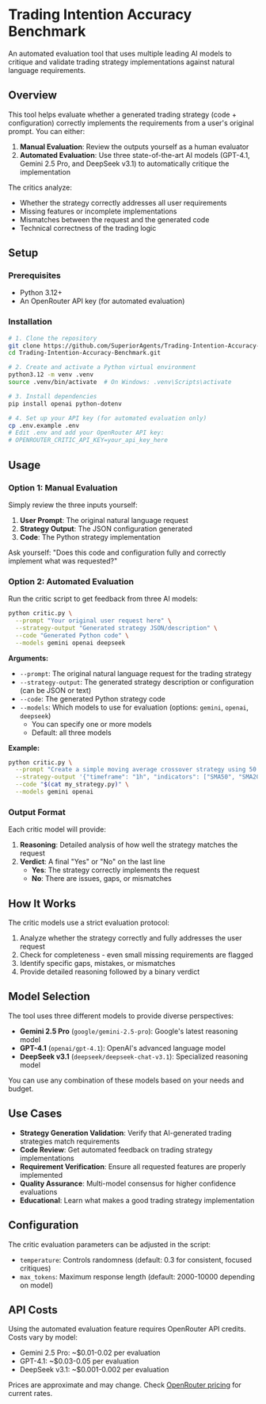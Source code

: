 # Trading Intention Accuracy Benchmark

An automated evaluation tool that uses multiple leading AI models to critique and validate trading strategy implementations against natural language requirements.

## Overview

This tool helps evaluate whether a generated trading strategy (code + configuration) correctly implements the requirements from a user's original prompt. You can either:

1. **Manual Evaluation**: Review the outputs yourself as a human evaluator
2. **Automated Evaluation**: Use three state-of-the-art AI models (GPT-4.1, Gemini 2.5 Pro, and DeepSeek v3.1) to automatically critique the implementation

The critics analyze:
- Whether the strategy correctly addresses all user requirements
- Missing features or incomplete implementations
- Mismatches between the request and the generated code
- Technical correctness of the trading logic

## Setup

### Prerequisites
- Python 3.12+
- An OpenRouter API key (for automated evaluation)

### Installation

```bash
# 1. Clone the repository
git clone https://github.com/SuperiorAgents/Trading-Intention-Accuracy-Benchmark.git
cd Trading-Intention-Accuracy-Benchmark.git

# 2. Create and activate a Python virtual environment
python3.12 -m venv .venv
source .venv/bin/activate  # On Windows: .venv\Scripts\activate

# 3. Install dependencies
pip install openai python-dotenv

# 4. Set up your API key (for automated evaluation only)
cp .env.example .env
# Edit .env and add your OpenRouter API key:
# OPENROUTER_CRITIC_API_KEY=your_api_key_here
```

## Usage

### Option 1: Manual Evaluation

Simply review the three inputs yourself:

1. **User Prompt**: The original natural language request
2. **Strategy Output**: The JSON configuration generated
3. **Code**: The Python strategy implementation

Ask yourself: "Does this code and configuration fully and correctly implement what was requested?"

### Option 2: Automated Evaluation

Run the critic script to get feedback from three AI models:

```bash
python critic.py \
  --prompt "Your original user request here" \
  --strategy-output "Generated strategy JSON/description" \
  --code "Generated Python code" \
  --models gemini openai deepseek
```

**Arguments:**
- `--prompt`: The original natural language request for the trading strategy
- `--strategy-output`: The generated strategy description or configuration (can be JSON or text)
- `--code`: The generated Python strategy code
- `--models`: Which models to use for evaluation (options: `gemini`, `openai`, `deepseek`)
  - You can specify one or more models
  - Default: all three models

**Example:**

```bash
python critic.py \
  --prompt "Create a simple moving average crossover strategy using 50 and 200 period SMAs" \
  --strategy-output '{"timeframe": "1h", "indicators": ["SMA50", "SMA200"]}' \
  --code "$(cat my_strategy.py)" \
  --models gemini openai
```

### Output Format

Each critic model will provide:
1. **Reasoning**: Detailed analysis of how well the strategy matches the request
2. **Verdict**: A final "Yes" or "No" on the last line
   - **Yes**: The strategy correctly implements the request
   - **No**: There are issues, gaps, or mismatches

## How It Works

The critic models use a strict evaluation protocol:

1. Analyze whether the strategy correctly and fully addresses the user request
2. Check for completeness - even small missing requirements are flagged
3. Identify specific gaps, mistakes, or mismatches
4. Provide detailed reasoning followed by a binary verdict

## Model Selection

The tool uses three different models to provide diverse perspectives:

- **Gemini 2.5 Pro** (`google/gemini-2.5-pro`): Google's latest reasoning model
- **GPT-4.1** (`openai/gpt-4.1`): OpenAI's advanced language model
- **DeepSeek v3.1** (`deepseek/deepseek-chat-v3.1`): Specialized reasoning model

You can use any combination of these models based on your needs and budget.

## Use Cases

- **Strategy Generation Validation**: Verify that AI-generated trading strategies match requirements
- **Code Review**: Get automated feedback on trading strategy implementations
- **Requirement Verification**: Ensure all requested features are properly implemented
- **Quality Assurance**: Multi-model consensus for higher confidence evaluations
- **Educational**: Learn what makes a good trading strategy implementation

## Configuration

The critic evaluation parameters can be adjusted in the script:

- `temperature`: Controls randomness (default: 0.3 for consistent, focused critiques)
- `max_tokens`: Maximum response length (default: 2000-10000 depending on model)

## API Costs

Using the automated evaluation feature requires OpenRouter API credits. Costs vary by model:
- Gemini 2.5 Pro: ~$0.01-0.02 per evaluation
- GPT-4.1: ~$0.03-0.05 per evaluation
- DeepSeek v3.1: ~$0.001-0.002 per evaluation

Prices are approximate and may change. Check [OpenRouter pricing](https://openrouter.ai/) for current rates.

